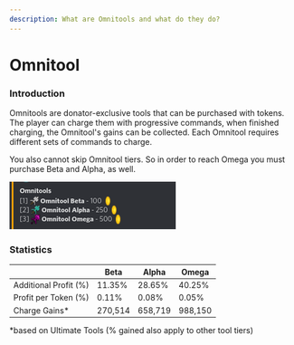 ```yaml
---
description: What are Omnitools and what do they do?
---
```


# Omnitool

### Introduction

Omnitools are donator-exclusive tools that can be purchased with tokens. The player can charge them with progressive commands, when finished charging, the Omnitool's gains can be collected. Each Omnitool requires different sets of commands to charge.

You also cannot skip Omnitool tiers. So in order to reach Omega you must purchase Beta and Alpha, as well.

![Omnitools prices](<../.gitbook/assets/image (5).png>)

### Statistics

|                       | Beta    | Alpha   | Omega   |
| --------------------- | ------- | ------- | ------- |
| Additional Profit (%) | 11.35%  | 28.65%  | 40.25%  |
| Profit per Token (%)  | 0.11%   | 0.08%   | 0.05%   |
| Charge Gains\*        | 270,514 | 658,719 | 988,150 |

\*based on Ultimate Tools (% gained also apply to other tool tiers)
